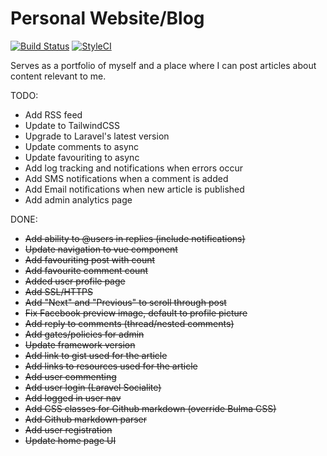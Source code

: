 # Personal Website/Blog

[![Build Status](https://travis-ci.org/patoui/laravel-profile.svg?branch=master)](https://travis-ci.org/patoui/laravel-profile)
[![StyleCI](https://styleci.io/repos/73735220/shield)](https://styleci.io/repos/73735220)


Serves as a portfolio of myself and a place where I can post articles about content relevant to me.

TODO:

* Add RSS feed
* Update to TailwindCSS
* Upgrade to Laravel's latest version
* Update comments to async
* Update favouriting to async
* Add log tracking and notifications when errors occur
* Add SMS notifications when a comment is added
* Add Email notifications when new article is published
* Add admin analytics page

DONE:

* ~~Add ability to @users in replies (include notifications)~~
* ~~Update navigation to vue component~~
* ~~Add favouriting post with count~~
* ~~Add favourite comment count~~
* ~~Added user profile page~~
* ~~Add SSL/HTTPS~~
* ~~Add "Next" and "Previous" to scroll through post~~
* ~~Fix Facebook preview image, default to profile picture~~
* ~~Add reply to comments (thread/nested comments)~~
* ~~Add gates/policies for admin~~
* ~~Update framework version~~
* ~~Add link to gist used for the article~~
* ~~Add links to resources used for the article~~
* ~~Add user commenting~~
* ~~Add user login (Laravel Socialite)~~
* ~~Add logged in user nav~~
* ~~Add CSS classes for Github markdown (override Bulma CSS)~~
* ~~Add Github markdown parser~~
* ~~Add user registration~~
* ~~Update home page UI~~
